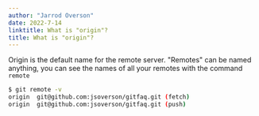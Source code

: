 ```yaml
---
author: "Jarrod Overson"
date: 2022-7-14
linktitle: What is "origin"?
title: What is "origin"?
---
```


Origin is the default name for the remote server. "Remotes" can be named anything, you can see the names of all
your remotes with the command `remote`

```sh
$ git remote -v
origin	git@github.com:jsoverson/gitfaq.git (fetch)
origin	git@github.com:jsoverson/gitfaq.git (push)
```

